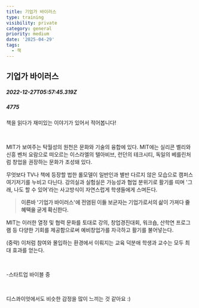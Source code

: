 ```yaml
---
title: 기업가 바이러스
type: training
visibility: private
category: general
priority: medium
date: '2025-04-29'
tags:
  - 책
---
```

## 기업가 바이러스
##### 2022-12-27T05:57:45.319Z
##### 4775

<p>책을 읽다가 재미있는 이야기가 있어서 적어봅니다!</p><p><br></p><p>MIT가 보여주는 탁월성의 원천은 문화와 기술의 융합에 있다. MIT에는 실리콘 벨리와 신흥 벤처 요람으로 떠오르는 이스라엘의 텔아비브, 런던의 테크시티, 독일의 베를린처럼 창업을 권장하는 문화가 조성돼 있다.</p><p>무엇보다 TV나 책에 등장할 법한 롤모델이 일반인과 별반 다르지 않은 모습으로 캠퍼스 여기저기를 누비고 다닌다. 강의실과 실험실은 가능성과 협업 분위기로 활기를 띠며 '그래, 나도 할 수 있어'라는 사고방식이 자연스럽게 학생들에게 스며든다.</p><blockquote><strong>이른바 '기업가 바이러스'에 전염된 이들 보균자는 기업가로서의 삶이 가져다 줄 혜택을 굳게 확신한다.</strong></blockquote><p>MIT는 이러한 열정 및 협력 문화를 토대로 강의, 창업경진대회, 워크숍, 산학연 프로그램 등 다양한 기회를 제공함으로써 예비창업가를 자극하고 활기를 불어넣는다.</p><p>(중략) 이처럼 참여와 몰입하는 환경에서 이뤄지는 교육 덕분애 학생과 교수는 모두 최대 효과를 얻는다.</p><p><br></p><p>-스타트업 바이블 중</p><p><br></p><p>디스콰이엇에서도 비슷한 감정을 많이 느끼는 것 같아요 :)</p><p><br></p>
